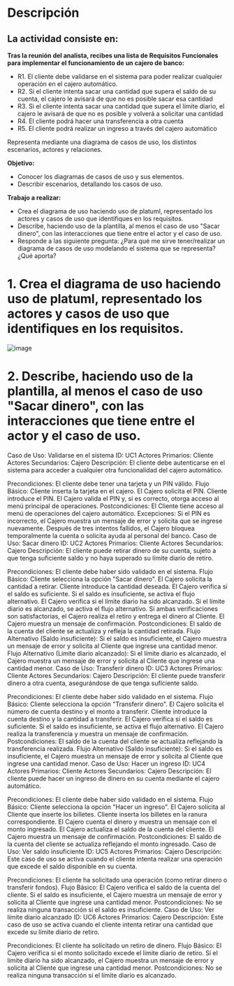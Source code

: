 # Descripción
## La actividad consiste en:

**Tras la reunión del analista, recibes una lista de Requisitos Funcionales para implementar el funcionamiento de un cajero de banco:**
- R1. El cliente debe validarse en el sistema para poder realizar cualquier operación en el cajero automático.
- R2. Si el cliente intenta sacar una cantidad que supera el saldo de su cuenta, el cajero le avisará de que no es posible sacar esa cantidad
- R3. Si el cliente intenta sacar una cantidad que supera el límite diario, el cajero le avisará de que no es posible y volverá a solicitar una cantidad
- R4. El cliente podrá hacer una transferencia a otra cuenta
- R5. El cliente podrá realizar un ingreso a través del cajero automático

Representa mediante una diagrama de casos de uso, los distintos escenarios, actores y relaciones.

**Objetivo:**

- Conocer los diagramas de casos de uso y sus elementos.
- Describir escenarios, detallando los casos de uso.

**Trabajo a realizar:**

- Crea el diagrama de uso haciendo uso de platuml, representado los actores y casos de uso que identifiques en los requisitos.
- Describe, haciendo uso de la plantilla, al menos el caso de uso "Sacar dinero", con las interacciones que tiene entre el actor y el caso de uso.
- Responde a las siguiente pregunta: ¿Para qué me sirve tener/realizar un diagrama de casos de uso modelando el sistema que se representa? ¿Qué aporta?
# 1. Crea el diagrama de uso haciendo uso de platuml, representado los actores y casos de uso que identifiques en los requisitos.
![image](https://github.com/user-attachments/assets/d61f5857-8298-4356-90da-31661dce6352)

# 2. Describe, haciendo uso de la plantilla, al menos el caso de uso "Sacar dinero", con las interacciones que tiene entre el actor y el caso de uso.
Caso de Uso: Validarse en el sistema
ID: UC1
Actores Primarios: Cliente
Actores Secundarios: Cajero
Descripción:
El cliente debe autenticarse en el sistema para acceder a cualquier otra funcionalidad del cajero automático.

Precondiciones:
El cliente debe tener una tarjeta y un PIN válido.
Flujo Básico:
Cliente inserta la tarjeta en el cajero.
El Cajero solicita el PIN.
Cliente introduce el PIN.
El Cajero valida el PIN y, si es correcto, otorga acceso al menú principal de operaciones.
Postcondiciones:
El Cliente tiene acceso al menú de operaciones del cajero automático.
Excepciones:
Si el PIN es incorrecto, el Cajero muestra un mensaje de error y solicita que se ingrese nuevamente.
Después de tres intentos fallidos, el Cajero bloquea temporalmente la cuenta o solicita ayuda al personal del banco.
Caso de Uso: Sacar dinero
ID: UC2
Actores Primarios: Cliente
Actores Secundarios: Cajero
Descripción:
El cliente puede retirar dinero de su cuenta, sujeto a que tenga suficiente saldo y no haya superado su límite diario de retiro.

Precondiciones:
El cliente debe haber sido validado en el sistema.
Flujo Básico:
Cliente selecciona la opción "Sacar dinero".
El Cajero solicita la cantidad a retirar.
Cliente introduce la cantidad deseada.
El Cajero verifica si el saldo es suficiente.
Si el saldo es insuficiente, se activa el flujo alternativo.
El Cajero verifica si el límite diario ha sido alcanzado.
Si el límite diario es alcanzado, se activa el flujo alternativo.
Si ambas verificaciones son satisfactorias, el Cajero realiza el retiro y entrega el dinero al Cliente.
El Cajero muestra un mensaje de confirmación.
Postcondiciones:
El saldo de la cuenta del cliente se actualiza y refleja la cantidad retirada.
Flujo Alternativo (Saldo insuficiente):
Si el saldo es insuficiente, el Cajero muestra un mensaje de error y solicita al Cliente que ingrese una cantidad menor.
Flujo Alternativo (Límite diario alcanzado):
Si el límite diario es alcanzado, el Cajero muestra un mensaje de error y solicita al Cliente que ingrese una cantidad menor.
Caso de Uso: Transferir dinero
ID: UC3
Actores Primarios: Cliente
Actores Secundarios: Cajero
Descripción:
El cliente puede transferir dinero a otra cuenta, asegurándose de que tenga suficiente saldo.

Precondiciones:
El cliente debe haber sido validado en el sistema.
Flujo Básico:
Cliente selecciona la opción "Transferir dinero".
El Cajero solicita el número de cuenta destino y el monto a transferir.
Cliente introduce la cuenta destino y la cantidad a transferir.
El Cajero verifica si el saldo es suficiente.
Si el saldo es insuficiente, se activa el flujo alternativo.
El Cajero realiza la transferencia y muestra un mensaje de confirmación.
Postcondiciones:
El saldo de la cuenta del cliente se actualiza reflejando la transferencia realizada.
Flujo Alternativo (Saldo insuficiente):
Si el saldo es insuficiente, el Cajero muestra un mensaje de error y solicita al Cliente que ingrese una cantidad menor.
Caso de Uso: Hacer un ingreso
ID: UC4
Actores Primarios: Cliente
Actores Secundarios: Cajero
Descripción:
El cliente puede hacer un ingreso de dinero en su cuenta mediante el cajero automático.

Precondiciones:
El cliente debe haber sido validado en el sistema.
Flujo Básico:
Cliente selecciona la opción "Hacer un ingreso".
El Cajero solicita al Cliente que inserte los billetes.
Cliente inserta los billetes en la ranura correspondiente.
El Cajero cuenta el dinero y muestra un mensaje con el monto ingresado.
El Cajero actualiza el saldo de la cuenta del cliente.
El Cajero muestra un mensaje de confirmación.
Postcondiciones:
El saldo de la cuenta del cliente se actualiza reflejando el monto ingresado.
Caso de Uso: Ver saldo insuficiente
ID: UC5
Actores Primarios: Cajero
Descripción:
Este caso de uso se activa cuando el cliente intenta realizar una operación que excede el saldo disponible en su cuenta.

Precondiciones:
El cliente ha solicitado una operación (como retirar dinero o transferir fondos).
Flujo Básico:
El Cajero verifica el saldo de la cuenta del cliente.
Si el saldo es insuficiente, el Cajero muestra un mensaje de error y solicita al Cliente que ingrese una cantidad menor.
Postcondiciones:
No se realiza ninguna transacción si el saldo es insuficiente.
Caso de Uso: Ver límite diario alcanzado
ID: UC6
Actores Primarios: Cajero
Descripción:
Este caso de uso se activa cuando el cliente intenta retirar una cantidad que excede su límite diario de retiro.

Precondiciones:
El cliente ha solicitado un retiro de dinero.
Flujo Básico:
El Cajero verifica si el monto solicitado excede el límite diario de retiro.
Si el límite diario ha sido alcanzado, el Cajero muestra un mensaje de error y solicita al Cliente que ingrese una cantidad menor.
Postcondiciones:
No se realiza ninguna transacción si el límite diario es alcanzado.
